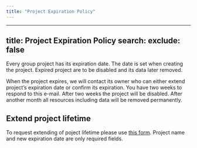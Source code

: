 ```yaml
---
title: "Project Expiration Policy"
---
```

---

title: Project Expiration Policy
search:
  exclude: false
---
Every group project has its expiration date. The date is set when creating the project. Expired project are to be disabled and its data later removed.

When the project expires, we will contact its owner who can either extend project’s expiration date or confirm its expiration. You have two weeks to respond to this e-mail. After two weeks the project will be disabled. After another month all resources including data will be removed permanently.

## Extend project lifetime

To request extending of poject lifetime please use [this form](https://projects.brno.openstack.cloud.e-infra.cz/update.php). Project name and new expiration date are only required fields.
